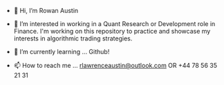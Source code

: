 - 👋 Hi, I’m Rowan Austin
- 👀 I’m interested in working in a Quant Research or Development role in Finance. I'm working on this repository to practice and showcase my interests in algorithmic trading strategies.
- 🌱 I’m currently learning ... Github!

- 📫 How to reach me ... rlawrenceaustin@outlook.com OR +44 78 56 35 21 31



